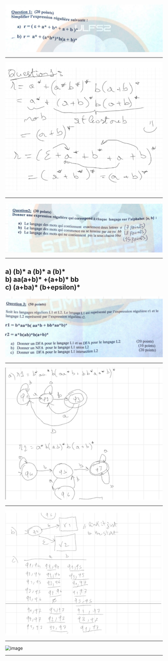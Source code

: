 ![](../images/LT8.png)

---

![](../images/LT9.png)

---

![](../images/LT10.png)

---
a) (b)* a (b)* a (b)*  
b) aa(a+b)* +(a+b)* bb  
c) (a+ba)* (b+epsilon)*  
 ---
![](../images/LT11.png)

---

![](../images/LT12.png)

---
![](../images/LT13.png)

---
<img width="551" alt="image" src="https://github.com/user-attachments/assets/2361137c-33cd-40d3-b89e-ffab39d11be6" />




---

